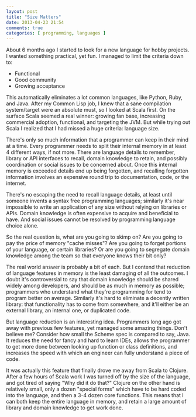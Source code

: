 ```yaml
---
layout: post
title: "Size Matters"
date: 2013-04-23 21:54
comments: true
categories: [ programming, languages ]
---
```


About 6 months ago I started to look for a new language for hobby projects. I wanted something practical, yet fun. I managed to limit the criteria down to:

* Functional
* Good community
* Growing acceptance

This automatically eliminates a lot common languages, like Python, Ruby, and Java. After my Common Lisp job, I knew that a sane compilation system/target were an absolute must, so I looked at Scala first. On the surface Scala seemed a real winner: growing fan base, increasing commercial adoption, functional, and targeting the JVM. But while trying out Scala I realized that I had missed a huge criteria: language size.

There's only so much information that a programmer can keep in their mind at a time. Every programmer needs to split their internal memory in at least 4 different ways, if not more. There are language details to remember, library or API interfaces to recall, domain knowledge to retain, and possibly coordination or social issues to be concerned about. Once this internal memory is exceeded details end up being forgotten, and recalling forgotten information involves an expensive round trip to documentation, code, or the internet.

There's no escaping the need to recall language details, at least until someone invents a syntax free programming languages; similarly it's near impossible to write an application of any size without relying on libraries or APIs. Domain knowledge is often expensive to acquire and beneficial to have. And social issues cannot be resolved by programming language choice alone.

So the real question is, what are you going to skimp on? Are you going to pay the price of memory "cache misses"? Are you going to forget portions of your language, or certain libraries? Or are you going to segregate domain knowledge among the team so that everyone knows their bit only?

The real world answer is probably a bit of each. But I contend that reduction of language features in memory is the least damaging of all the outcomes. I doubt it's controversial to say that domain knowledge should be shared widely among developers, and should be as much in memory as possible; programmers who understand what they're programming for tend to program better on average. Similarly it's hard to eliminate a decently written library: that functionality has to come from somewhere, and it'll either be an external library, an internal one, or duplicated code.

But language reduction is an interesting idea. Programmers long ago got away with previous few features, yet managed some amazing things. Don't believe me? Consider how small the Scheme spec is compared to say, Java. It reduces the need for fancy and hard to learn IDEs, allows the programmer to get more done between looking up function or class definitions, and increases the speed with which an engineer can fully understand a piece of code.

It was actually this feature that finally drove me away from Scala to Clojure. After a few hours of Scala work I was turned off by the size of the language, and got tired of saying "Why did it do that?" Clojure on the other hand is relatively small, only a dozen "special forms" which have to be hard coded into the language, and then a 3-4 dozen core functions. This means that I can both keep the entire language in memory, and retain a large amount of library and domain knowledge to get work done.
